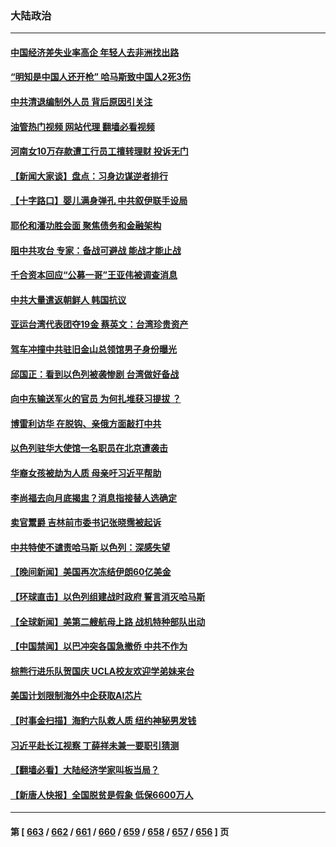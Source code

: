 ### 大陆政治
---
#### [中国经济差失业率高企 年轻人去非洲找出路](../../pages/ncid277/n14094587.md?10140845) 
#### [“明知是中国人还开枪” 哈马斯致中国人2死3伤](../../pages/ncid277/n14094922.md?10140845) 
#### [中共清退编制外人员 背后原因引关注](../../pages/ncid277/n14094195.md?10140845) 
#### [油管热门视频 网站代理 翻墙必看视频](http://138.2.39.72:81/youtube.html?epic-marker?10140845)
#### [河南女10万存款遭工行员工擅转理财 投诉无门](../../pages/ncid277/n14094643.md?10140845) 
#### [【新闻大家谈】盘点：习身边谋逆者排行](../../pages/ncid277/n14094689.md?10140845) 
#### [【十字路口】婴儿满身弹孔 中共叙伊联手设局](../../pages/ncid277/n14094688.md?10140845) 
#### [耶伦和潘功胜会面 聚焦债务和金融架构](../../pages/ncid277/n14094797.md?10140845) 
#### [阻中共攻台 专家：备战可避战 能战才能止战](../../pages/ncid277/n14094729.md?10140845) 
#### [千合资本回应“公募一哥”王亚伟被调查消息](../../pages/ncid277/n14094725.md?10140845) 
#### [中共大量遣返朝鲜人 韩国抗议](../../pages/ncid277/n14094602.md?10140845) 
#### [亚运台湾代表团夺19金 蔡英文：台湾珍贵资产](../../pages/ncid277/n14094597.md?10140845) 
#### [驾车冲撞中共驻旧金山总领馆男子身份曝光](../../pages/ncid277/n14094633.md?10140845) 
#### [邱国正：看到以色列被袭惨剧 台湾做好备战](../../pages/ncid277/n14094426.md?10140845) 
#### [向中东输送军火的官员 为何扎堆获习提拔 ？](../../pages/ncid277/n14094499.md?10140845) 
#### [博雷利访华 在脱钩、亲俄方面敲打中共](../../pages/ncid277/n14094644.md?10140845) 
#### [以色列驻华大使馆一名职员在北京遭袭击](../../pages/ncid277/n14094588.md?10140845) 
#### [华裔女孩被劫为人质 母亲吁习近平帮助](../../pages/ncid277/n14094500.md?10140845) 
#### [李尚福去向月底揭盅？消息指接替人选确定](../../pages/ncid277/n14094450.md?10140845) 
#### [卖官鬻爵 吉林前市委书记张晓霈被起诉](../../pages/ncid277/n14094436.md?10140845) 
#### [中共特使不谴责哈马斯 以色列：深感失望](../../pages/ncid277/n14094438.md?10140845) 
#### [【晚间新闻】美国再次冻结伊朗60亿美金](../../pages/ncid277/n14094051.md?10140845) 
#### [【环球直击】以色列组建战时政府 誓言消灭哈马斯](../../pages/ncid277/n14093982.md?10140845) 
#### [【全球新闻】美第二艘航母上路 战机特种部队出动](../../pages/ncid277/n14094423.md?10140845) 
#### [【中国禁闻】以巴冲突各国急撤侨 中共不作为](../../pages/ncid277/n14093983.md?10140845) 
#### [棕熊行进乐队贺国庆 UCLA校友欢迎学弟妹来台](../../pages/ncid277/n14094217.md?10140845) 
#### [美国计划限制海外中企获取AI芯片](../../pages/ncid277/n14094244.md?10140845) 
#### [【时事金扫描】海豹六队救人质 纽约神秘男发钱](../../pages/ncid277/n14094197.md?10140845) 
#### [习近平赴长江视察 丁薛祥未兼一要职引猜测](../../pages/ncid277/n14094238.md?10140845) 
#### [【翻墙必看】大陆经济学家叫板当局？](../../pages/ncid277/n14094261.md?10140845) 
#### [【新唐人快报】全国脱贫是假象 低保6600万人](../../pages/ncid277/n14094168.md?10140845) 

---
#### 第 [ [663](./663.md?10140845) / [662](./662.md?10140845) / [661](./661.md?10140845) / [660](./660.md?10140845) / [659](./659.md?10140845) / [658](./658.md?10140845) / [657](./657.md?10140845) / [656](./656.md?10140845) ] 页
